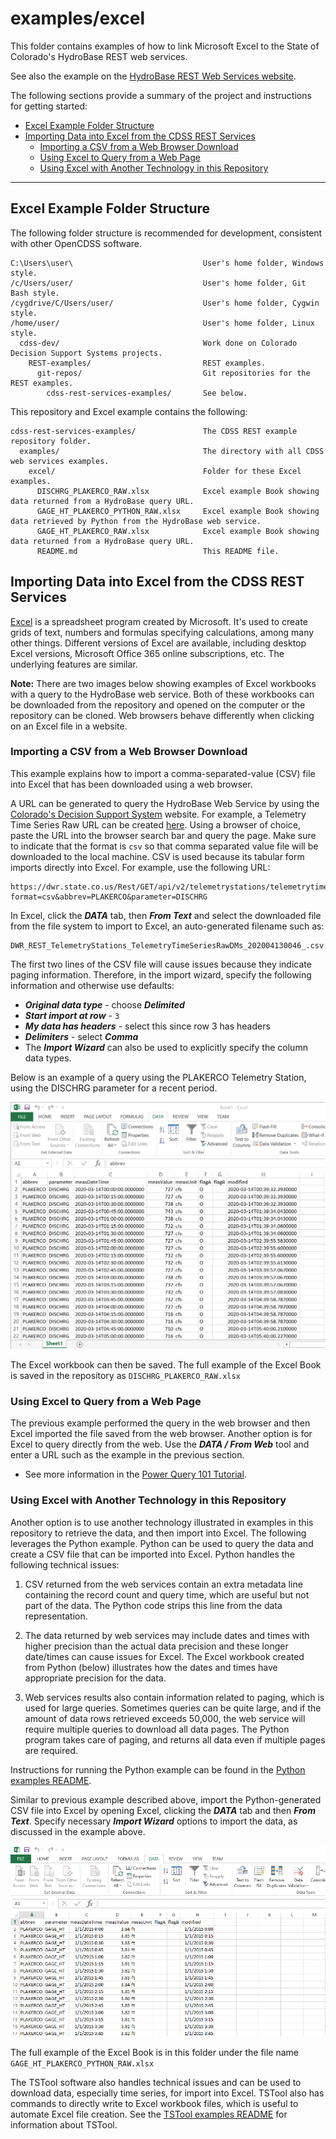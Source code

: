 # examples/excel

This folder contains examples of how to link Microsoft Excel to the State of
Colorado's HydroBase REST web services.

See also the example on the
[HydroBase REST Web Services website](https://dwr.state.co.us/rest/get/help#TechInfoHelp&#All&#gettingstarted&#jsonxml).

The following sections provide a summary of the project and instructions for
getting started:

* [Excel Example Folder Structure](#excel-example-folder-structure)
* [Importing Data into Excel from the CDSS REST Services](#importing-data-into-excel-from-the-cdss-rest-services)
	+ [Importing a CSV from a Web Browser Download](#importing-a-csv-from-a-web-browser-download)
	+ [Using Excel to Query from a Web Page](#using-excel-to-query-from-a-web-page)
	+ [Using Excel with Another Technology in this Repository](#using-excel-with-another-technology-in-this-repository)

-------

## Excel Example Folder Structure

The following folder structure is recommended for development, consistent with other OpenCDSS software.

```text
C:\Users\user\                             User's home folder, Windows style.
/c/Users/user/                             User's home folder, Git Bash style.
/cygdrive/C/Users/user/                    User's home folder, Cygwin style.
/home/user/                                User's home folder, Linux style.
  cdss-dev/                                Work done on Colorado Decision Support Systems projects.
    REST-examples/                         REST examples.
      git-repos/                           Git repositories for the REST examples.
        cdss-rest-services-examples/       See below.
```

This repository and Excel example contains the following:
```text
cdss-rest-services-examples/               The CDSS REST example repository folder.
  examples/                                The directory with all CDSS web services examples.
    excel/                                 Folder for these Excel examples.
      DISCHRG_PLAKERCO_RAW.xlsx            Excel example Book showing data returned from a HydroBase query URL.
      GAGE_HT_PLAKERCO_PYTHON_RAW.xlsx     Excel example Book showing data retrieved by Python from the HydroBase web service.
      GAGE_HT_PLAKERCO_RAW.xlsx            Excel example Book showing data returned from a HydroBase query URL.
      README.md                            This README file.
```

## Importing Data into Excel from the CDSS REST Services

[Excel](https://products.office.com/en-us/excel) is a spreadsheet program
created by Microsoft. It's used to create grids of text, numbers and formulas
specifying calculations, among many other things.
Different versions of Excel are available, including desktop Excel versions,
Microsoft Office 365 online subscriptions, etc.
The underlying features are similar.

**Note:** There are two images below showing examples of Excel workbooks with a query
to the HydroBase web service. Both of these workbooks can be downloaded from the repository
and opened on the computer or the repository can be cloned.
Web browsers behave differently when clicking on an Excel file in a website.

### Importing a CSV from a Web Browser Download ###

This example explains how to import a comma-separated-value (CSV) file into Excel
that has been downloaded using a web browser.

A URL can be generated to query the HydroBase Web Service by using the 
[Colorado's Decision Support System](https://dwr.state.co.us/Rest/GET/Help) website.
For example, a Telemetry Time Series Raw URL can be created
[here](https://dwr.state.co.us/Rest/GET/Help/TelemetryTimeSeriesRawGenerator).
Using a browser of choice, paste the URL into the browser search bar and query the page.
Make sure to indicate that the format is `csv` so that
comma separated value file will be downloaded to the local machine.
CSV is used because its tabular form imports directly into Excel.
For example, use the following URL:

```
https://dwr.state.co.us/Rest/GET/api/v2/telemetrystations/telemetrytimeseriesraw/?format=csv&abbrev=PLAKERCO&parameter=DISCHRG
```

In Excel, click the ***DATA*** tab, then ***From Text*** and select the downloaded file from
the file system to import to Excel, an auto-generated filename such as:

```
DWR_REST_TelemetryStations_TelemetryTimeSeriesRawDMs_202004130046_.csv
```

The first two lines of the CSV file will cause issues because they indicate paging information.
Therefore, in the import wizard, specify the following information and
otherwise use defaults:

* ***Original data type*** - choose ***Delimited***
* ***Start import at row*** - `3`
* ***My data has headers*** - select this since row 3 has headers
* ***Delimiters*** - select ***Comma***
* The ***Import Wizard*** can also be used to explicitly specify the column data types.

Below is an example of a query using the
PLAKERCO Telemetry Station, using the DISCHRG parameter for a recent period.

![excel_example.png](../../README-resources/images/excel_example.png)

The Excel workbook can then be saved.
The full example of the Excel Book is saved in the repository as
`DISCHRG_PLAKERCO_RAW.xlsx`

### Using Excel to Query from a Web Page

The previous example performed the query in the web browser and then
Excel imported the file saved from the web browser.
Another option is for Excel to query directly from the web.
Use the ***DATA / From Web*** tool and enter a URL such as the example in the previous section.

* See more information in the [Power Query 101 Tutorial](https://support.office.com/en-us/article/power-query-101-008b3f46-5b14-4f8b-9a07-d3da689091b5).

### Using Excel with Another Technology in this Repository

Another option is to use another technology illustrated in examples in this repository to
retrieve the data, and then import into Excel.
The following leverages the Python example.
Python can be used to query the data and create a CSV file that can be imported into Excel.
Python handles the following technical issues:

1. CSV returned from the web services contain an extra metadata line containing the record count
and query time, which are useful but not part of the data.
The Python code strips this line from the data representation.

2. The data returned by web services may include dates and times
with higher precision than the actual data precision and these longer date/times can cause issues for Excel.
The Excel workbook created from Python (below) illustrates how the dates and times
have appropriate precision for the data.

3. Web services results also contain information related to paging,
which is used for large queries.
Sometimes queries can be quite large, and if the
amount of data rows retrieved exceeds 50,000, the web service will require
multiple queries to download all data pages.
The Python program takes care of paging, and returns all data even if multiple pages are required.

Instructions for running the Python example can be found in the
[Python examples README](../python/README.md).

Similar to previous example described above,
import the Python-generated CSV file into Excel
by opening Excel, clicking the ***DATA*** tab and then ***From Text***.
Specify necessary ***Import Wizard*** options to import the data, as discussed in the example above.

![python_execl_example](../../README-resources/images/python_excel_example.png)

The full example of the Excel Book is in this folder under the file name
`GAGE_HT_PLAKERCO_PYTHON_RAW.xlsx`

The TSTool software also handles technical issues and can be used to download data,
especially time series, for import into Excel.
TSTool also has commands to directly write to Excel workbook files,
which is useful to automate Excel file creation.
See the [TSTool examples README](../tstool/README.md) for information about TSTool.
